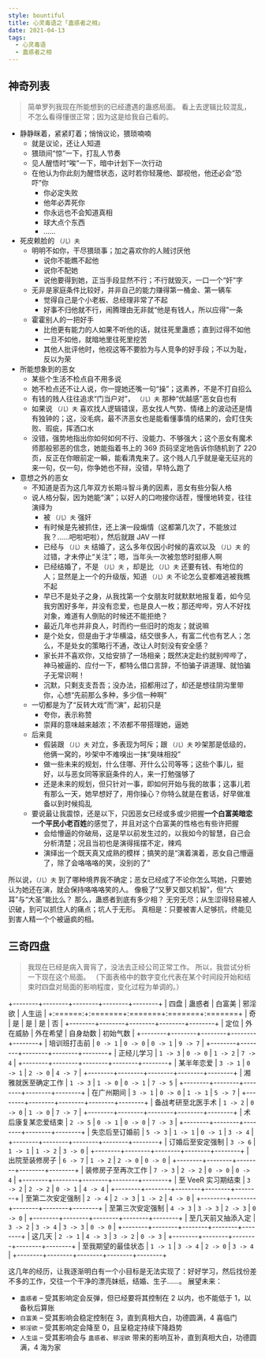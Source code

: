```yaml
---
style: bountiful
title: 心灵毒语之「蛊惑者之相」
date: 2021-04-13
tags:
  - 心灵毒语
  - 蛊惑者之相
---
```


## 神奇列表

> 简单罗列我现在所能想到的已经遭遇的蛊惑局面。
> 看上去逻辑比较混乱，不怎么看得懂很正常；因为这是给我自己看的。

- 静静眯着，紧紧盯着；悄悄议论，猥琐喃喃
  - 就是议论，还让人知道
  - 猥琐间“惊”一下，打乱人节奏
  - 见人醒悟时“唉”一下，暗中计划下一次行动
  - 在他认为你此刻为醒悟状态，这时若你轻蔑他、鄙视他，他还必会“恐吓”你
    - 你必定失败
    - 他年必弄死你
    - 你永远也不会知道真相
    - 球大点个东西
    - ……
- 死皮赖脸的 `（儿）夫`
  - 明明不如你，干尽猥琐事；加之喜欢你的人贼讨厌他
    - 说你不能瞧不起他
    - 说你不配她
    - 说他要得到她，正当手段显然不行；不行就毁灭，一口一个“奸”字
  - 无非是家庭条件比较好，并非自己的能力赚得第一桶金、第一辆车
    - 觉得自己是个小老板、总经理非常了不起
    - 好事不归他就不行，闹腾理由无非就“他是有钱人，所以应得”一条
  - 霍霍别人的一把好手
    - 比他更有能力的人如果不听他的话，就往死里蛊惑；直到过得不如他
    - 一旦不如他，就暗地里往死里挖苦
    - 其他人批评他时，他视这等不要脸为与人竞争的好手段；不以为耻，反以为荣
- 所能想象到的恶女
  - 某些个生活不检点自不用多说
  - 她不检点还不让人说，你一提她还嘴一句“操”；这素养，不是不打自招么
  - 有钱的贱人往往追求“门当户对”， `（儿）夫` 那种“优越感”恶女自也有
  - 如果说 `（儿）夫` 喜欢找人逻辑错误，恶女找人气势、情绪上的波动还是情有独钟的；这，没毛病，最不济恶女也是能看懂事情的结果的，会盯住失败、瑕疵，挥洒口水
  - 没错，强势地指出你如何如何不行、没能力、不够强大；这个恶女有魔术师那般邪恶的信念，她能指着书上的 369 页码坚定地告诉你随机到了 220 页，反正在你眼前定一瞬，能看清鬼来了。这个贱人几乎就是毫无征兆的来一句，仅一句，你争她也不辩，没错，早特么跑了
- 意想之外的恶女
  - 不知道是否为这几年双方长期斗智斗勇的因素，恶女有些分裂人格
  - 说人格分裂，因为她能“演”；以好人的口吻接你话茬，慢慢地转变，往往演绎为
    - 被 `（儿）夫` 强奸
    - 有时候是先被抓住，还上演一段煽情（这都第几次了，不能放过我？……吧啦吧啦），然后就跟 JAV 一样
    - 已经与 `（儿）夫` 结婚了，这么多年仅因小时候的喜欢以及 `（儿）夫` 的过错，才未停止“关注”；嗯，当年头一次被忽悠时挺瘆人啊
    - 已经结婚了，不是 `（儿）夫` ，却是比 `（儿）夫` 还要有钱、有地位的人；显然是上一个的升级版，知道 `（儿）夫` 不论怎么变都难逃被我瞧不起
    - 早已不是处子之身，从我找第一个女朋友时就默默地报复着，如今见我穷困好多年，并没有恋爱，也是良人一枚；那还哔哔，穷人不好找对象，难道有人倒贴的时候还不能拒绝？
    - 最近几年也并非良人，时而约一些旧时的炮友；就说嘛
    - 是个处女，但是由于才华横溢，结交很多人，有富二代也有艺人；怎么，不是处女的策略行不通，改让人时刻没有安全感？
    - 家长并不喜欢你，又给安排了一场相亲；既然决定赴约就别哔哔了，神马被逼的、应付一下，都特么借口言辞，不怕骗子讲道理、就怕骗子无常识啊！
    - 沉默，只剩支支吾吾；没办法，招都用过了，却还是想往阴沟里带你，心想“先前那么多种，多少信一种啊”
  - 一切都是为了“反转大戏”而“演”，起初只是
    - 夸你，表示称赞
    - 崇拜的意味越来越浓；不浓都不带搭理她，逼她
  - 后来竟
    - 假装跟 `（儿）夫` 对立，多表现为呵斥；跟 `（儿）夫` 吵架那是低级的，他俩一窝的，吵架中不难嗅出一抹“臭味相投”
    - 做一些未来的规划，什么住哪、开什么公司等等；这些个事儿，挺好，以与恶女同等家庭条件的人，来一打勉强够了
    - 还是未来的规划，但只针对一事，即如何开始与我的故事；这事儿若有那么一天，她早想好了，用你操心？你特么就是在套话，好早做准备以到时候捣乱
  - 要说最让我震惊，还是以下，只因恶女已经或多或少把握**一个白富美暗恋一个平民小老百姓**的感觉了，并且对这个白富美的性格也有些许把握
    - 会给懵逼的你破局，这是早以前发生过的，以我如今的智慧，自己会分析清楚；况且当初也是演得摇摆不定，辣鸡
    - 演绎出一个既天真又成熟的模样；搞笑的是“演着演着，恶女自己懵逼了，除了会咯咯咯的笑，没别的了”

所以说，`（儿）夫` 到了哪种境界我不确定；恶女已经成了不论你怎么骂她，只要她认为她还在演，就会保持咯咯咯笑的人。
像极了“又萝又御又机智”，但“六耳”与“大圣”能比么？
那么，蛊惑者到底有多少相？
无穷无尽；从生涩得轻易被人识破，到可以抓住人的痛点；坑人于无形。
真相是：只要被害人足够抗，终能见到害人精一个个被逼疯的相。

## 三奇四盘

> 我现在已经是病入膏肓了，没法去正经公司正常工作。
> 所以，我尝试分析一下现在这个局面。
> （下面表格中的数字变化代表在某个时间段开始和结束时四盘对局面的影响程度，变化过程为单调的。）

+--------+--------+--------+--------+--------+
| 四盘   | 蛊惑者 | 白富美 | 邪淫欲 | 人生运 |
+:======:+:=======+:=======+:=======+:=======+
| 奇     | 是     | 是     | 是     | 否     |
+--------+--------+--------+--------+--------+
| 定位   | 外在威胁 | 外在希望 | 自身劫数 | 初始气数 |
+--------+--------+--------+--------+--------+
| 培训班打击前       | `0 -> 1` | `0 -> 0` | `0 -> 1` | `9 -> 7` |
+--------+--------+--------+--------+--------+
| 正经儿学习         | `1 -> 3` | `0 -> 0` | `1 -> 2` | `7 -> 4` |
+--------+--------+--------+--------+--------+
| 某半年恋爱         | `3 -> 1` | `0 -> 1` | `2 -> 0` | `4 -> 7` |
+--------+--------+--------+--------+--------+
| 湘雅就医至确定工作 | `1 -> 3` | `1 -> 0` | `0 -> 1` | `7 -> 5` |
+--------+--------+--------+--------+--------+
| 在广州期间         | `3 -> 1` | `0 -> 0` | `1 -> 1` | `5 -> 7` |
+--------+--------+--------+--------+--------+
| 备战考研至北医手术 | `1 -> 2` | `0 -> 0` | `1 -> 0` | `7 -> 7` |
+--------+--------+--------+--------+--------+
| 术后康复某恋爱结束 | `2 -> 5` | `0 -> 1` | `0 -> 0` | `7 -> 3` |
+--------+--------+--------+--------+--------+
| 失恋后至订婚前     | `5 -> 3` | `1 -> 1` | `0 -> 1` | `3 -> 4` |
+--------+--------+--------+--------+--------+
| 订婚后至安定强制   | `3 -> 6` | `1 -> 1` | `1 -> 2` | `3 -> 0` |
+--------+--------+--------+--------+--------+
| 出院至装修房子     | `6 -> 7` | `1 -> 2` | `2 -> 0` | `0 -> 0` |
+--------+--------+--------+--------+--------+
| 装修房子至再次工作 | `7 -> 3` | `2 -> 2` | `0 -> 0` | `0 -> 4` |
+--------+--------+--------+--------+--------+
| 至 VeeR 实习期结束 | `3 -> 2` | `2 -> 2` | `0 -> 1` | `4 -> 4` |
+--------+--------+--------+--------+--------+
| 至第二次安定强制   | `2 -> 4` | `2 -> 3` | `1 -> 2` | `4 -> 0` |
+--------+--------+--------+--------+--------+
| 至第三次安定强制   | `4 -> 3` | `3 -> 3` | `2 -> 3` | `0 -> 0` |
+--------+--------+--------+--------+--------+
| 至几天前又抽添入定 | `3 -> 2` | `3 -> 4` | `3 -> 3` | `0 -> 0` |
+--------+--------+--------+--------+--------+
| 这几天             | `2 -> 1` | `4 -> 3` | `3 -> 2` | `0 -> 3` |
+--------+--------+--------+--------+--------+
| 至我期望的最佳状态 | `1 -> 1` | `3 -> 4` | `2 -> 0` | `3 -> 4` |
+--------+--------+--------+--------+--------+

这几年的经历，让我逐渐明白有一个小目标是无法实现了：好好学习，然后找份差不多的工作，交往一个干净的漂亮妹纸，结婚、生子……。
展望未来：

- `蛊惑者` &ndash; 受其影响定会反弹，但已经要将其控制在 2 以内，也不能低于 1，以备秋后算账
- `白富美` &ndash; 受其影响会稳定控制在 3，直到真相大白，功德圆满，4 喜临门
- `邪淫欲` &ndash; 受其影响定会降至 0，且呈稳定持续下降趋势
- `人生运` &ndash; 受其影响会与 `蛊惑者`、`邪淫欲` 带来的影响互补，直到真相大白，功德圆满，4 海为家
